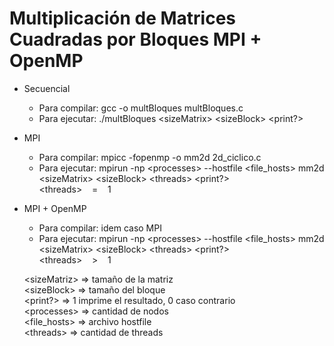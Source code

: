# Multiplicación de Matrices Cuadradas por Bloques MPI + OpenMP

* Secuencial
  * Para compilar: gcc -o multBloques multBloques.c
  * Para ejecutar: ./multBloques &lt;sizeMatrix&gt; &lt;sizeBlock&gt; &lt;print?&gt;
  
* MPI 
  * Para compilar: mpicc -fopenmp -o mm2d 2d_ciclico.c
  * Para ejecutar: mpirun -np &lt;processes&gt; --hostfile &lt;file_hosts&gt; mm2d &lt;sizeMatrix&gt; &lt;sizeBlock&gt; &lt;threads&gt; &lt;print?&gt;
                  <br/>  &lt;threads&gt; &nbsp;&nbsp;  =  &nbsp;&nbsp; 1
  
* MPI + OpenMP
  * Para compilar: idem caso MPI
  * Para ejecutar: mpirun -np &lt;processes&gt; --hostfile &lt;file_hosts&gt; mm2d &lt;sizeMatrix&gt; &lt;sizeBlock&gt; &lt;threads&gt; &lt;print?&gt;
                    <br/> &lt;threads&gt; &nbsp;&nbsp; > &nbsp;&nbsp; 1
                    
 
  &lt;sizeMatriz&gt; => tamaño de la matriz <br/>
  &lt;sizeBlock&gt; => tamaño del bloque <br/>
  &lt;print?&gt; => 1 imprime el resultado, 0 caso contrario <br/>
  &lt;processes&gt; => cantidad de nodos <br/>
  &lt;file_hosts&gt; => archivo hostfile <br/>
  &lt;threads&gt; =>  cantidad de threads <br/>

